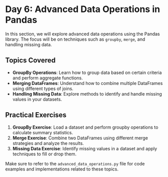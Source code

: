 # Day 6: Advanced Data Operations in Pandas

In this section, we will explore advanced data operations using the Pandas library. The focus will be on techniques such as `groupby`, `merge`, and handling missing data.

## Topics Covered
- **GroupBy Operations**: Learn how to group data based on certain criteria and perform aggregate functions.
- **Merging DataFrames**: Understand how to combine multiple DataFrames using different types of joins.
- **Handling Missing Data**: Explore methods to identify and handle missing values in your datasets.

## Practical Exercises
1. **GroupBy Exercise**: Load a dataset and perform groupby operations to calculate summary statistics.
2. **Merge Exercise**: Combine two DataFrames using different merge strategies and analyze the results.
3. **Missing Data Exercise**: Identify missing values in a dataset and apply techniques to fill or drop them.

Make sure to refer to the `advanced_data_operations.py` file for code examples and implementations related to these topics.